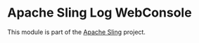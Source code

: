# Apache Sling Log WebConsole

This module is part of the [Apache Sling](https://sling.apache.org) project.

